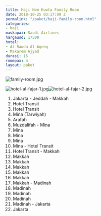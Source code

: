 ```yaml
---
title: Haji Non Kuota Family Room
date: 2018-10-25 03:17:00 Z
permalink: "/paket/haji-family-room.html"
categories:
- haji
maskapai: Saudi Airlines
hargausd: 17500
hotel:
- Al Rawda Al Aqeeq
- Makarem Ajyad
durasi: 15
roompax: 4
layout: paket
---
```


![family-room.jpg](/uploads/family-room.jpg)

![hotel-al-fajar-1.jpg](/uploads/hotel-al-fajar-1.jpg)![hotel-al-fajar-2.jpg](/uploads/hotel-al-fajar-2.jpg)

1. Jakarta - Jeddah - Makkah
2. Hotel Transit
3. Hotel Transit
4. Mina (Tarwiyah)
5. Arafah
6. Muzdalifah - Mina
7. Mina
8. Mina
9. Mina
10. Mina - Hotel Transit
11. Hotel Transit - Makkah
12. Makkah
13. Makkah 
14. Makkah
15. Makkah
16. Makkah
17. Makkah - Madinah
18. Madinah
19. Madinah
20. Madinah
21. Madinah - Jakarta
22. Jakarta